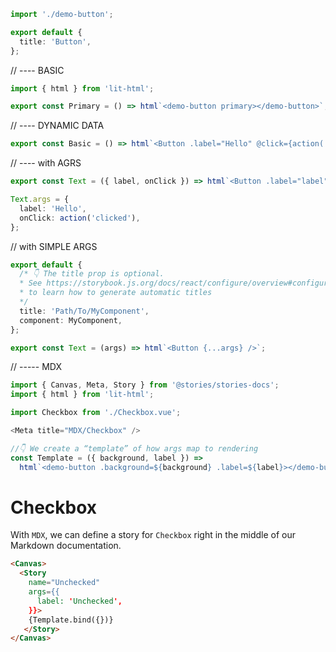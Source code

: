 
```typescript
import './demo-button';

export default {
  title: 'Button',
};
```

// ---- BASIC
```typescript
import { html } from 'lit-html';

export const Primary = () => html`<demo-button primary></demo-button>`;
```

// ---- DYNAMIC DATA
```typescript
export const Basic = () => html`<Button .label="Hello" @click={action('clicked')} />`;
```

// ---- with AGRS
```typescript
export const Text = ({ label, onClick }) => html`<Button .label="label" @click={onClick} />`;

Text.args = {
  label: 'Hello',
  onClick: action('clicked'),
};
```

// with SIMPLE ARGS
```typescript
export default {
  /* 👇 The title prop is optional.
  * See https://storybook.js.org/docs/react/configure/overview#configure-story-loading
  * to learn how to generate automatic titles
  */
  title: 'Path/To/MyComponent',
  component: MyComponent,
};

export const Text = (args) => html`<Button {...args} />`;
```

// ----- MDX
```typescript
import { Canvas, Meta, Story } from '@stories/stories-docs';
import { html } from 'lit-html';

import Checkbox from './Checkbox.vue';

<Meta title="MDX/Checkbox" />

//👇 We create a “template” of how args map to rendering
const Template = ({ background, label }) =>
  html`<demo-button .background=${background} .label=${label}></demo-button>`;
```
# Checkbox

With `MDX`, we can define a story for `Checkbox` right in the middle of our
Markdown documentation.

```html
<Canvas>
  <Story 
    name="Unchecked"
    args={{ 
      label: 'Unchecked',
    }}>
    {Template.bind({})}
   </Story>
</Canvas>
```